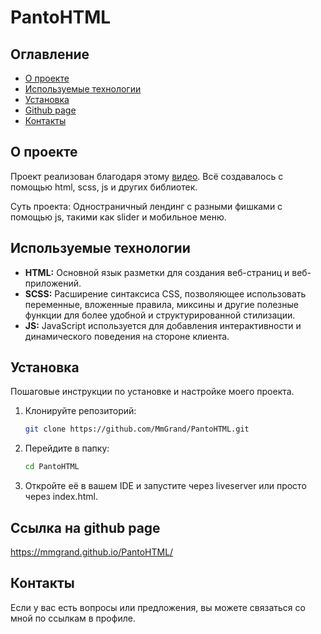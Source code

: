 
# PantoHTML

## Оглавление

- [О проекте](#о-проекте)
- [Используемые технологии](#используемые-технологии)
- [Установка](#установка)
- [Github page](#Ссылка-на-github-page)
- [Контакты](#контакты)

## О проекте

Проект реализован благодаря этому [видео](https://www.youtube.com/watch?v=ho4zVRaQ6Ow). Всё создавалось с помощью html, scss, js и других библиотек.

Суть проекта: Одностраничный лендинг с разными фишками с помощью js, такими как slider и мобильное меню.

## Используемые технологии

- **HTML:** Основной язык разметки для создания веб-страниц и веб-приложений.
- **SCSS:** Расширение синтаксиса CSS, позволяющее использовать переменные, вложенные правила, миксины и другие полезные функции для более удобной и структурированной стилизации.
- **JS:** JavaScript используется для добавления интерактивности и динамического поведения на стороне клиента.

## Установка

Пошаговые инструкции по установке и настройке моего проекта.

1. Клонируйте репозиторий:
   ```sh
   git clone https://github.com/MmGrand/PantoHTML.git
   ```
2. Перейдите в папку:
   ```sh
   cd PantoHTML
   ```
3. Откройте её в вашем IDE и запустите через liveserver или просто через index.html.

## Ссылка на github page
https://mmgrand.github.io/PantoHTML/

## Контакты

Если у вас есть вопросы или предложения, вы можете связаться со мной по ссылкам в профиле.
